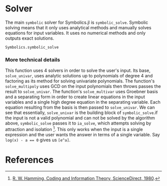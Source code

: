 # Solver
The main `symbolic` solver for Symbolics.jl is `symbolic_solve`. Symbolic solving
means that it only uses analytical methods and manually solves equations for input variables.
It uses no numerical methods and only outputs exact solutions.
```@docs
Symbolics.symbolic_solve
```
### More technical details
This function uses 4 solvers in order to solve the user's input. Its base,
`solve_univar`, uses analytic solutions up to polynomials of degree 4 and factoring as its method
for solving univariate polynomials. The function's `solve_multipoly` uses GCD on the input polynomials then throws passes the result
to `solve_univar`. The function's `solve_multivar` uses Groebner basis and a separating form in order to create linear equations in the
input variables and a single high degree equation in the separating variable. Each equation resulting from the basis is then passed
to `solve_univar`. We can see that essentially, `solve_univar` is the building block of `symbolic_solve`.if the input is not a valid polynomial and can not be solved by the algorithm above, `symbolic_solve` passes
it to `ia_solve`, which attempts solving by attraction and isolation [^1]. This only works when the input is a single expression
and the user wants the answer in terms of a single variable. Say `log(x) - a == 0` gives us `[e^a]`.

# References
[^1]: [R. W. Hamming, Coding and Information Theory, ScienceDirect, 1980](https://www.sciencedirect.com/science/article/pii/S0747717189800070).

